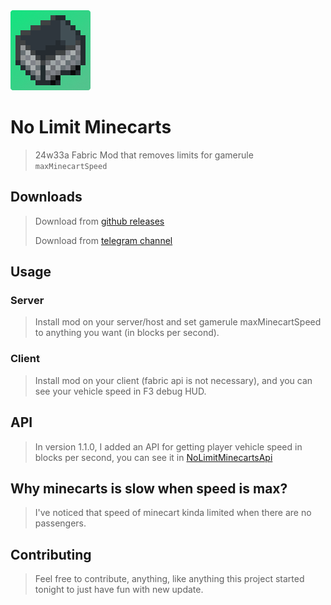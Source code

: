 

<img src="assets/nlm-icon-128-r.png" alt="Icon">

# No Limit Minecarts

> 24w33a Fabric Mod that removes limits for gamerule `maxMinecartSpeed`

## Downloads
> Download from [github releases](https://github.com/nosqd/no-limit-minecarts/releases)
> 
> Download from [telegram channel](https://t.me/nosqdfiles/4)

## Usage
### Server
> Install mod on your server/host and set gamerule maxMinecartSpeed to anything you want (in blocks per second).
### Client
> Install mod on your client (fabric api is not necessary), and you can see your vehicle speed in F3 debug HUD.

## API
> In version 1.1.0, I added an API for getting player vehicle speed in blocks per second, you can see it in [NoLimitMinecartsApi](src/main/java/ru/nosqd/nlm/api/NoLimitMinecartsApi.java)

## Why minecarts is slow when speed is max?
> I've noticed that speed of minecart kinda limited when there are no passengers.

## Contributing
> Feel free to contribute, anything, like anything this project started tonight to just have fun with new update.